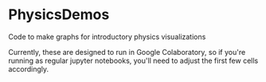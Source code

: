 # PhysicsDemos
Code to make graphs for introductory physics visualizations

Currently, these are designed to run in Google Colaboratory, so if you're running as regular jupyter notebooks, you'll need to adjust the first few cells accordingly. 
